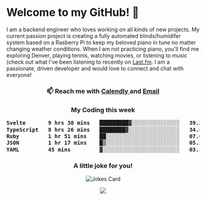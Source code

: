 <h1> Welcome to my GitHub! 👋 </h1>


  I am a backend engineer who loves working on all kinds of new projects. My current passion project is creating a fully automated blinds/humidifer system based on a Rasberry Pi to keep my beloved piano in tune no matter changing weather conditions. When I am not practicing piano, you'll find me exploring Denver, playing tennis, watching movies, or listening to music (check out what I've been listening to recently on [Last.fm](https://www.last.fm/user/mballa000). I am a passionate, driven developer and would love to connect and chat with everyone!

<h3 align = "center"> 📫 Reach me with <a href = "https://calendly.com/msbrandt00/30min"> Calendly </a> and <a href="mailto:msbrandt00@gmail.com">Email</a> 
 </h3>


 
<div align = "center"
[![Anurag's GitHub stats](https://github-readme-stats.vercel.app/api?username=mbrandt00)](https://github.com/anuraghazra/github-readme-stats)
          </div>
<h3 align="center">
  My Coding this week
<!--START_SECTION:waka-->

```txt
Svelte       9 hrs 30 mins   █████████▓░░░░░░░░░░░░░░░   39.26 %
TypeScript   8 hrs 26 mins   ████████▓░░░░░░░░░░░░░░░░   34.80 %
Ruby         1 hr 51 mins    ██░░░░░░░░░░░░░░░░░░░░░░░   07.68 %
JSON         1 hr 17 mins    █▒░░░░░░░░░░░░░░░░░░░░░░░   05.30 %
YAML         45 mins         ▓░░░░░░░░░░░░░░░░░░░░░░░░   03.11 %
```

<!--END_SECTION:waka-->

### A little joke for you!

![Jokes Card](https://readme-jokes.vercel.app/api?hideBorder)

<a href="https://www.linkedin.com/in/mbrandt00/"><img src="https://img.shields.io/badge/linkedin-%230077B5.svg?&style=for-the-badge&logo=linkedin&logoColor=white" /></a>
